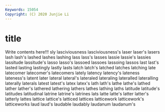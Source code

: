 ```yaml
---
Keywords: 15054
Copyright: (C) 2020 Junjie Li
---
```


# title

Write contents here!!!
sly 
lasciviousness 
lasciviousness's 
laser
laser's 
lasers 
lash 
lash's 
lashed 
lashes 
lashing 
lass 
lass's 
lasses
lassie 
lassie's 
lassies 
lassitude 
lassitude's 
lasso 
lasso's 
lassoed 
lassoes 
lassoing
lassos 
last 
last's 
lasted 
lasting 
lastingly 
lastly 
lasts 
latch 
latch's
latched 
latches 
latching 
late 
latecomer 
latecomer's 
latecomers 
lately 
latency 
latency's
lateness 
lateness's 
latent 
later 
lateral 
lateral's 
lateraled 
lateraling 
lateralled 
lateralling
laterally 
laterals 
latest 
latest's 
latex 
latex's 
lath 
lath's 
lathe 
lathe's
lathed 
lather 
lather's 
lathered 
lathering 
lathers 
lathes 
lathing 
laths 
latitude
latitude's 
latitudes 
latitudinal 
latrine 
latrine's 
latrines 
lats 
latte 
latte's 
latter
latter's 
latterly 
lattes 
lattice 
lattice's 
latticed 
lattices 
latticework 
latticework's 
latticeworks
laud 
laud's 
laudable 
laudably 
laudanum 
laudanum's 
